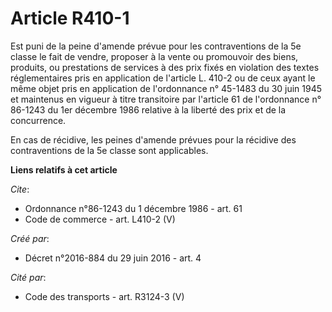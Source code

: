 # Article R410-1

Est puni de la peine d'amende prévue pour les contraventions de la 5e classe le fait de vendre, proposer à la vente ou
promouvoir des biens, produits, ou prestations de services à des prix fixés en violation des textes réglementaires pris en
application de l'article L. 410-2 ou de ceux ayant le même objet pris en application de l'ordonnance n° 45-1483 du 30 juin
1945 et maintenus en vigueur à titre transitoire par l'article 61 de l'ordonnance n° 86-1243 du 1er décembre 1986 relative à
la liberté des prix et de la concurrence. 

En cas de récidive, les peines d'amende prévues pour la récidive des contraventions de la 5e classe sont applicables.

**Liens relatifs à cet article**

_Cite_:

  - Ordonnance n°86-1243 du 1 décembre 1986 - art. 61
  - Code de commerce - art. L410-2 (V)

_Créé par_:

  - Décret n°2016-884 du 29 juin 2016 - art. 4

_Cité par_:

  - Code des transports - art. R3124-3 (V)
